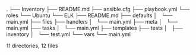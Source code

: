 .
├── Inventory
├── README.md
├── ansible.cfg
├── playbook.yml
└── roles
    └── Ubuntu
        └── ELK
            ├── README.md
            ├── defaults
            │   └── main.yml
            ├── files
            ├── handlers
            │   └── main.yml
            ├── meta
            │   └── main.yml
            ├── tasks
            │   └── main.yml
            ├── templates
            ├── tests
            │   ├── inventory
            │   └── test.yml
            └── vars
                └── main.yml

11 directories, 12 files
